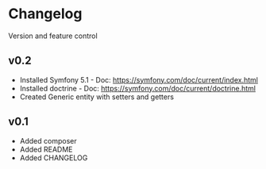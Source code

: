 # Changelog

Version and feature control

## v0.2

* Installed Symfony 5.1 - Doc: https://symfony.com/doc/current/index.html
* Installed doctrine - Doc: https://symfony.com/doc/current/doctrine.html
* Created Generic entity with setters and getters

## v0.1

* Added composer
* Added README
* Added CHANGELOG
